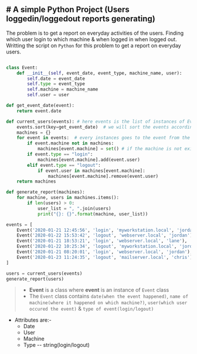 ## # A simple Python Project (Users loggedin/loggedout reports generating)

The problem is to get a report on everyday activities of the users. Finding which user login to which machine & when logged in when logged out. Writting the script on `Python` for this problem to get a report on everyday users.

```python

class Event:
    def __init__(self, event_date, event_type, machine_name, user):
        self.date = event_date
        self.type = event_type
        self.machine = machine_name
        self.user = user

def get_event_date(event):
    return event.date

def current_users(events): # here events is the list of instances of Event Class
    events.sort(key=get_event_date)  # we will sort the events according to the time where "get_event_date" func used in the sort method
    machines = {}
    for event in events:  # every instances goes to the event from the events list
        if event.machine not in machines:
            machines[event.machine] = set() # if the machine is not exist in the dictionary it will create a new pair, where set() as value
        if event.type == "login":
            machines[event.machine].add(event.user)
        elif event.type == "logout":
            if event.user in machines[event.machine]:
                machines[event.machine].remove(event.user)
    return machines

def generate_report(machines):
    for machine, users in machines.items():
        if len(users) > 0:
            user_list = ", ".join(users)
            print("{}: {}".format(machine, user_list))

events = [
    Event('2020-01-21 12:45:56', 'login', 'myworkstation.local', 'jordan'),
    Event('2020-01-22 15:53:42', 'logout', 'webserver.local', 'jordan'),
    Event('2020-01-21 18:53:21', 'login', 'webserver.local', 'lane'),
    Event('2020-01-22 10:25:34', 'logout', 'myworkstation.local', 'jordan'),
    Event('2020-01-21 08:20:01', 'login', 'webserver.local', 'jordan'),
    Event('2020-01-23 11:24:35', 'logout', 'mailserver.local', 'chris'),
]

users = current_users(events)
generate_report(users)


```

> - **Event** is a class where **event** is an instance of `Event` class
> - The `Event` class contains `date(when the event happened)`, `name of machine(where it happened on which machine?)`, `user(which user occured the event)` & `type of event(login/logout)`
    
- Attributes are:-
    - Date
    - User
    - Machine
    - Type -- string(login/logout)